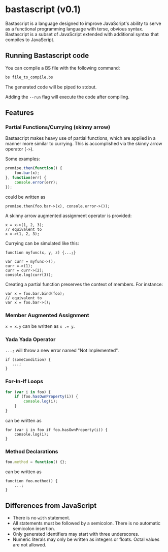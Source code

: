 # bastascript (v0.1)

Bastascript is a language designed to improve JavaScript's ability to serve as a
functional programming language with terse, obvious syntax. Bastascript is a
subset of JavaScript extended with additional syntax that compiles to
JavaScript.


## Running Bastascript code

You can compile a BS file with the following command:

```bash
bs file_to_compile.bs
```

The generated code will be piped to stdout.

Adding the `--run` flag will execute the code after compiling.


## Features

### Partial Functions/Currying (skinny arrow)

Bastascript makes heavy use of partial functions, which are applied in a manner
more similar to currying. This is accomplished via the skinny arrow operator
(`->`).

Some examples:

```js
promise.then(function() {
    foo.bar(x);
}, function(err) {
    console.error(err);
});
```

could be written as

```
promise.then(foo.bar->(x), console.error->());
```

A skinny arrow augmented assignment operator is provided:

```
x = x->(1, 2, 3);
// equivalent to
x =->(1, 2, 3);
```

Currying can be simulated like this:

```
function myfunc(x, y, z) {...;}

var curr = myfunc->();
curr =->(1);
curr = curr->(2);
console.log(curr(3));
```

Creating a partial function preserves the context of members. For instance:

```
var x = foo.bar.bind(foo);
// equivalent to
var x = foo.bar->();
```


### Member Augmented Assignment

`x = x.y` can be written as `x .= y`.


### Yada Yada Operator

`...;` will throw a new error named "Not Implemented".

```
if (someCondition) {
   ...;
}
```


### For-In-If Loops

```js
for (var i in foo) {
    if (foo.hasOwnProperty(i)) {
        console.log(i);
    }
}
```

can be written as

```
for (var i in foo if foo.hasOwnProperty(i)) {
    console.log(i);
}
```

### Method Declarations

```js
foo.method = function() {};
```

can be written as

```
function foo.method() {
    ...;
}
```

## Differences from JavaScript

- There is no `with` statement.
- All statements must be followed by a semicolon. There is no automatic
  semicolon insertion.
- Only generated identifiers may start with three underscores.
- Numeric literals may only be written as integers or floats. Octal values are
  not allowed.

